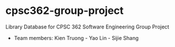 # cpsc362-group-project
Library Database for CPSC 362 Software Engineering Group Project
* Team members: Kien Truong - Yao Lin - Sijie Shang
